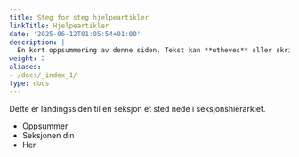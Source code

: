 ```yaml
---
title: Steg for steg hjelpeartikler
linkTitle: Hjelpeartikler
date: '2025-06-12T01:05:54+01:00'
description: |
  En kort oppsummering av denne siden. Tekst kan **utheves** sller skrives i _kursiv_ og kan ha flere avsnitt.
weight: 2
aliases:
- /docs/_index_1/
type: docs
---
```


Dette er landingssiden til en seksjon et sted nede i seksjonshierarkiet.

* Oppsummer
* Seksjonen din
* Her


